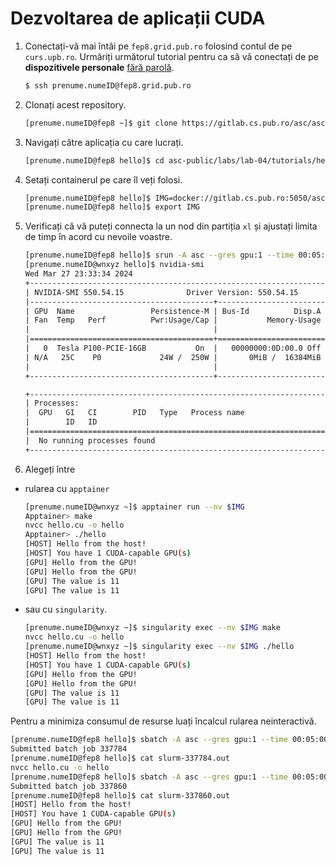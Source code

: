 # Dezvoltarea de aplicații CUDA

1. Conectați-vă mai întâi pe `fep8.grid.pub.ro` folosind contul de pe
  `curs.upb.ro`.
  Urmăriți următorul tutorial pentru ca să vă conectați de pe **dispozitivele
  personale** [fără parolă].
    ```bash
    $ ssh prenume.numeID@fep8.grid.pub.ro
2. Clonați acest repository.
    ```bash
    [prenume.numeID@fep8 ~]$ git clone https://gitlab.cs.pub.ro/asc/asc-public.git
    ```
3. Navigați către aplicația cu care lucrați.
    ```bash
    [prenume.numeID@fep8 hello]$ cd asc-public/labs/lab-04/tutorials/hello/
    ```
4. Setați containerul pe care îl veți folosi.
    ```bash
    [prenume.numeID@fep8 hello]$ IMG=docker://gitlab.cs.pub.ro:5050/asc/asc-public/cuda-labs:1.11.4
    [prenume.numeID@fep8 hello]$ export IMG
    ```
5. Verificați că vă puteți connecta la un nod din partiția `xl` și ajustați
  limita de timp în acord cu nevoile voastre.
    ```bash
    [prenume.numeID@fep8 hello]$ srun -A asc --gres gpu:1 --time 00:05:00 --pty -p xl /bin/bash
    [prenume.numeID@wnxyz hello]$ nvidia-smi
    Wed Mar 27 23:33:34 2024
    +-----------------------------------------------------------------------------------------+
    | NVIDIA-SMI 550.54.15              Driver Version: 550.54.15      CUDA Version: 12.4     |
    |-----------------------------------------+------------------------+----------------------+
    | GPU  Name                 Persistence-M | Bus-Id          Disp.A | Volatile Uncorr. ECC |
    | Fan  Temp   Perf          Pwr:Usage/Cap |           Memory-Usage | GPU-Util  Compute M. |
    |                                         |                        |               MIG M. |
    |=========================================+========================+======================|
    |   0  Tesla P100-PCIE-16GB           On  |   00000000:0D:00.0 Off |                    0 |
    | N/A   25C    P0             24W /  250W |       0MiB /  16384MiB |      0%      Default |
    |                                         |                        |                  N/A |
    +-----------------------------------------+------------------------+----------------------+

    +-----------------------------------------------------------------------------------------+
    | Processes:                                                                              |
    |  GPU   GI   CI        PID   Type   Process name                              GPU Memory |
    |        ID   ID                                                               Usage      |
    |=========================================================================================|
    |  No running processes found                                                             |
    +-----------------------------------------------------------------------------------------+
    ```
6. Alegeți între
  - rularea cu `apptainer`
    ```bash
    [prenume.numeID@wnxyz ~]$ apptainer run --nv $IMG
    Apptainer> make
    nvcc hello.cu -o hello
    Apptainer> ./hello
    [HOST] Hello from the host!
    [HOST] You have 1 CUDA-capable GPU(s)
    [GPU] Hello from the GPU!
    [GPU] Hello from the GPU!
    [GPU] The value is 11
    [GPU] The value is 11
    ```
  - sau cu `singularity`.
    ```bash
    [prenume.numeID@wnxyz ~]$ singularity exec --nv $IMG make
    nvcc hello.cu -o hello
    [prenume.numeID@wnxyz ~]$ singularity exec --nv $IMG ./hello
    [HOST] Hello from the host!
    [HOST] You have 1 CUDA-capable GPU(s)
    [GPU] Hello from the GPU!
    [GPU] Hello from the GPU!
    [GPU] The value is 11
    [GPU] The value is 11
    ```

Pentru a minimiza consumul de resurse luați încalcul rularea neinteractivă.

```bash
[prenume.numeID@fep8 hello]$ sbatch -A asc --gres gpu:1 --time 00:05:00 -p xl --wrap="singularity exec --nv $IMG make"
Submitted batch job 337784
[prenume.numeID@fep8 hello]$ cat slurm-337784.out
nvcc hello.cu -o hello
[prenume.numeID@fep8 hello]$ sbatch -A asc --gres gpu:1 --time 00:05:00 -p xl --wrap="singularity exec --nv $IMG ./hello"
Submitted batch job 337860
[prenume.numeID@fep8 hello]$ cat slurm-337860.out
[HOST] Hello from the host!
[HOST] You have 1 CUDA-capable GPU(s)
[GPU] Hello from the GPU!
[GPU] Hello from the GPU!
[GPU] The value is 11
[GPU] The value is 11
```

[fără parolă]: https://askubuntu.com/questions/46930/how-can-i-set-up-password-less-ssh-login
